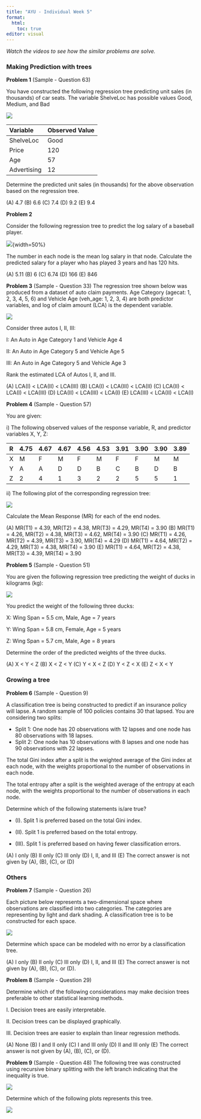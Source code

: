 ```yaml
---
title: "AYU - Individual Week 5"
format: 
  html:
    toc: true
editor: visual
---
```





*Watch the videos to see how the similar problems are solve.*

### Making Prediction with trees

**Problem 1** (Sample - Question 63)

You have constructed the following regression tree predicting unit sales (in
thousands) of car seats. The variable ShelveLoc has possible values Good,
Medium, and Bad

![](10.png)

| Variable    | Observed Value |
|:-------------|:----------------|
| ShelveLoc   | Good           |
| Price       | 120            |
| Age         | 57             |
| Advertising | 12             |

Determine the predicted unit sales (in thousands) for the above observation based on the
regression tree.

(A) 4.7
(B) 6.6
(C) 7.4
(D) 9.2
(E) 9.4

**Problem 2**

Consider the following regression tree to predict the log salary of a baseball player.

![](23.png){width=50%}

The number in each node is the mean log salary in that node.  Calculate the predicted salary for a player who  has played 3 years and has 120 hits.

(A) 5.11
(B) 6
(C) 6.74
(D) 166
(E) 846

**Problem 3** (Sample - Question 33)
The regression tree shown below was produced from a dataset of auto claim
payments. Age Category (agecat: 1, 2, 3, 4, 5, 6) and Vehicle Age (veh_age: 1, 2,
3, 4) are both predictor variables, and log of claim amount (LCA) is the dependent
variable. 

![](6.png)

Consider three autos I, II, III:

I: An Auto in Age Category 1 and Vehicle Age 4

II: An Auto in Age Category 5 and Vehicle Age 5

III: An Auto in Age Category 5 and Vehicle Age 3

Rank the estimated LCA of Autos I, II, and III.

(A) LCA(I) < LCA(II) < LCA(III)
(B) LCA(I) < LCA(III) < LCA(II)
(C) LCA(II) < LCA(I) < LCA(III)
(D) LCA(II) < LCA(III) < LCA(I)
(E) LCA(III) < LCA(II) < LCA(I)

**Problem 4** (Sample - Question 57)

You are given:

i) The following observed values of the response variable, R, and predictor
variables X, Y, Z:

| R | 4.75 | 4.67 | 4.67 | 4.56 | 4.53 | 3.91 | 3.90 | 3.90 | 3.89 |
|:---|:------|:------|:------|:------|:------|:------|:------|:------|:------|
| X | M    | F    | M    | F    | M    | F    | F    | M    | M    |
| Y | A    | A    | D    | D    | B    | C    | B    | D    | B    |
| Z | 2    | 4    | 1    | 3    | 2    | 2    | 5    | 5    | 1    |

ii) The following plot of the corresponding regression tree:

![](11.png)

Calculate the Mean Response (MR) for each of the end nodes.

(A) MR(T1) = 4.39, MR(T2) = 4.38, MR(T3) = 4.29, MR(T4) = 3.90
(B) MR(T1) = 4.26, MR(T2) = 4.38, MR(T3) = 4.62, MR(T4) = 3.90
(C) MR(T1) = 4.26, MR(T2) = 4.39, MR(T3) = 3.90, MR(T4) = 4.29
(D) MR(T1) = 4.64, MR(T2) = 4.29, MR(T3) = 4.38, MR(T4) = 3.90
(E) MR(T1) = 4.64, MR(T2) = 4.38, MR(T3) = 4.39, MR(T4) = 3.90

**Problem 5** (Sample - Question 51)

You are given the following regression tree predicting the weight of ducks in
kilograms (kg):

![](9.png)

You predict the weight of the following three ducks:

X: Wing Span = 5.5 cm, Male, Age = 7 years

Y: Wing Span = 5.8 cm, Female, Age = 5 years

Z: Wing Span = 5.7 cm, Male, Age = 8 years

Determine the order of the predicted weights of the three ducks.

(A) X < Y < Z
(B) X < Z < Y
(C) Y < X < Z
(D) Y < Z < X
(E) Z < X < Y


### Growing a tree

**Problem 6** (Sample - Question 9)

A classification tree is being constructed to predict if an insurance policy will
lapse. A random sample of 100 policies contains 30 that lapsed. You are
considering two splits:

- Split 1: One node has 20 observations with 12 lapses and one node has 80
observations with 18 lapses.
- Split 2: One node has 10 observations with 8 lapses and one node has 90
observations with 22 lapses.

The total Gini index after a split is the weighted average of the Gini index at each node,
with the weights proportional to the number of observations in each node.

The total entropy after a split is the weighted average of the entropy at each node, with
the weights proportional to the number of observations in each node.

Determine which of the following statements is/are true?

- (I). Split 1 is preferred based on the total Gini index.

- (II). Split 1 is preferred based on the total entropy.

- (III). Split 1 is preferred based on having fewer classification errors.

(A) I only
(B) II only
(C) III only
(D) I, II, and III
(E) The correct answer is not given by (A), (B), (C), or (D)

### Others

**Problem 7** (Sample - Question 26)

Each picture below represents a two-dimensional space where observations are
classified into two categories. The categories are representing by light and dark
shading. A classification tree is to be constructed for each space.

![](5.png)

Determine which space can be modeled with no error by a classification tree.

(A) I only
(B) II only
(C) III only
(D) I, II, and III
(E) The correct answer is not given by (A), (B), (C), or (D).

**Problem 8** (Sample - Question 29)

Determine which of the following considerations may make decision trees
preferable to other statistical learning methods.

I. Decision trees are easily interpretable.

II. Decision trees can be displayed graphically.

III. Decision trees are easier to explain than linear regression methods.

(A) None
(B) I and II only
(C) I and III only
(D) II and III only
(E) The correct answer is not given by (A), (B), (C), or (D).

**Problem 9** (Sample - Question 48)
The following tree was constructed using recursive binary splitting with the left
branch indicating that the inequality is true.

![](7.png)

Determine which of the following plots represents this tree. 

![](8.png)
